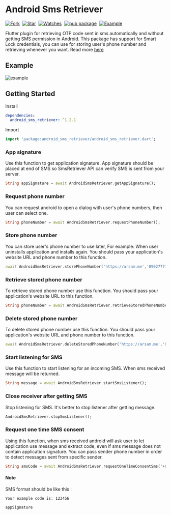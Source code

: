 # Android Sms Retriever 
[![Fork](https://img.shields.io/github/forks/arsamme/flutter-sms-retriever?style=social)](https://github.com/arsamme/flutter-sms-retriever/fork)&nbsp; [![Star](https://img.shields.io/github/stars/arsamme/flutter-sms-retriever?style=social)](https://github.com/arsamme/flutter-sms-retriever)&nbsp; [![Watches](https://img.shields.io/github/watchers/arsamme/flutter-sms-retriever?style=social)](https://github.com/arsamme/flutter-sms-retriever/)&nbsp; [![pub package](https://img.shields.io/pub/v/android_sms_retriever.svg)](https://pub.dartlang.org/packages/android_sms_retriever)&nbsp; [![Example](https://img.shields.io/badge/Example-Ex-success)](https://pub.dev/packages/android_sms_retriever/example)

Flutter plugin for retrieving OTP code sent in sms automatically and without getting SMS permission in Android. This package has support for Smart Lock credentials, you can use for storing user's phone number and retrieving whenever you want. Read more [here](https://developers.google.com/identity/sms-retriever/)

## Example
![example](https://user-images.githubusercontent.com/21082113/111798027-ecafe600-88de-11eb-902d-681bc42e2f4f.gif)


## Getting Started

Install
```yaml
dependencies:
  android_sms_retriever: ^1.2.1
```

Import
```dart
import 'package:android_sms_retriever/android_sms_retriever.dart';
```

### App signature
Use this function to get application signature. App signature should be placed at end of SMS so SmsRetriever API can verify SMS is sent from your server.
```dart
String appSignature = await AndroidSmsRetriever.getAppSignature();
```

### Request phone number
You can request android to open a dialog with user's phone numbers, then user can select one.
```dart
String phoneNumber = await AndroidSmsRetriever.requestPhoneNumber();
```

### Store phone number
You can store user's phone number to use later, For example: When user uninstalls application and installs again.
You should pass your application's website URL and phone number to this function.
```dart
await AndroidSmsRetriever.storePhoneNumber('https://arsam.me','09027777254');
```

### Retrieve stored phone number
To retrieve stored phone number use this function.
You should pass your application's website URL to this function.
```dart
String phoneNumber = await AndroidSmsRetriever.retrieveStoredPhoneNumber('https://arsam.me');
```

### Delete stored phone number
To delete stored phone number use this function.
You should pass your application's website URL and phone number to this function.
```dart
await AndroidSmsRetriever.deleteStoredPhoneNumber('https://arsam.me','09027777254');
```

### Start listening for SMS
Use this function to start listening for an incoming SMS. When sms received message will be returned.
```dart
String message = await AndroidSmsRetriever.startSmsListener();
```

### Close receiver after getting SMS
Stop listening for SMS. It's better to stop listener after getting message.
```dart
AndroidSmsRetriever.stopSmsListener();
```

### Request one time SMS consent
Using this function, when sms received android will ask user to let application use message and extract code, even if sms message does not contain application signature.
You can pass sender phone number in order to detect messages sent from specific sender.
```dart
String smsCode = await AndroidSmsRetriever.requestOneTimeConsentSms('+9850003001');
```

#### Note
SMS format should be like this :

```text
Your example code is: 123456

appSignature
```
